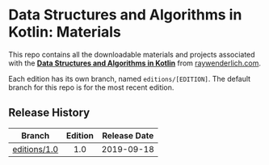 # Data Structures and Algorithms in Kotlin: Materials


This repo contains all the downloadable materials and projects associated with the **[Data Structures and Algorithms in Kotlin](https://store.raywenderlich.com/products/data-structures-and-algorithms-in-kotlin)** from [raywenderlich.com](https://www.raywenderlich.com).

Each edition has its own branch, named `editions/[EDITION]`. The default branch for this repo is for the most recent edition.

## Release History

| Branch                                                                           | Edition | Release Date |
| -------------------------------------------------------------------------------- |:-------:|:------------:|
| [editions/1.0](https://github.com/raywenderlich/dsk-materials/tree/editions/1.0) | 1.0     | 2019-09-18   |

